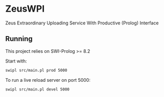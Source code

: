 # ZeusWPI

Zeus Extraordinary Uploading Service With Productive (Prolog) Interface

## Running

This project relies on SWI-Prolog >= 8.2

Start with:

```sh
swipl src/main.pl prod 5000
```

To run a live reload server on port 5000:

```sh
swipl src/main.pl devel 5000
```
